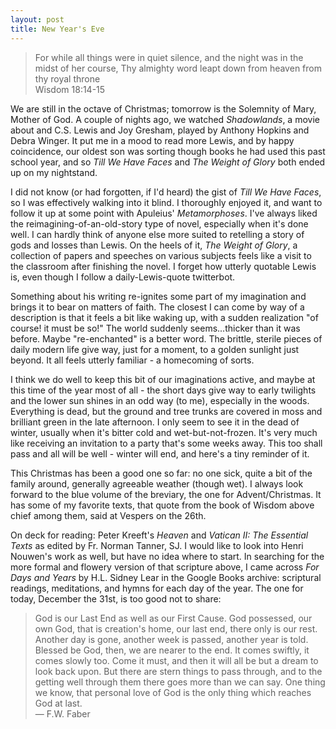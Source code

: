 ```yaml
---
layout: post
title: New Year's Eve
---
```

>For while all things were in quiet silence, and the night was in the midst of her course, 
Thy almighty word leapt down from heaven from thy royal throne  
Wisdom 18:14-15

We are still in the octave of Christmas; tomorrow is the Solemnity of Mary, 
Mother of God. A couple of nights ago, we watched _Shadowlands_, a movie about
and C.S. Lewis and Joy Gresham, played by Anthony Hopkins and Debra Winger. It
put me in a mood to read more Lewis, and by happy coincidence, our oldest son
was sorting though books he had used this past school year, and so _Till We
Have Faces_ and _The Weight of Glory_ both ended up on my nightstand.

I did not know (or had forgotten, if I'd heard) the gist of _Till We Have Faces_,
so I was effectively walking into it blind. I thoroughly enjoyed it, and want to 
follow it up at some point with Apuleius' _Metamorphoses_. I've always liked the
reimagining-of-an-old-story type of novel, especially when it's done well. I can
hardly think of anyone else more suited to retelling a story of gods and losses
than Lewis. On the heels of it, _The Weight of Glory_, a collection of papers
and speeches on various subjects feels like a visit to the classroom after finishing
the novel. I forget how utterly quotable Lewis is, even though I follow a
daily-Lewis-quote twitterbot. 

Something about his writing re-ignites some part of my imagination and brings it to
bear on matters of faith. The closest I can come by way of a description is that it
feels a bit like waking up, with a sudden realization "of course! it must be so!" 
The world suddenly seems...thicker than it was before. Maybe "re-enchanted" is a better
word. The brittle, sterile pieces of daily modern life give way, just for a moment, 
to a golden sunlight just beyond. It all feels utterly familiar - a homecoming of sorts.

I think we do well to keep this bit of our imaginations active, and maybe at this time
of the year most of all - the short days give way to early twilights and the lower sun
shines in an odd way (to me), especially in the woods. Everything is dead, but the 
ground and tree trunks are covered in moss and brilliant green in the late afternoon. I 
only seem to see it in the dead of winter, usually when it's bitter cold and wet-but-not-frozen.
It's very much like receiving an invitation to a party that's some weeks away. This
too shall pass and all will be well - winter will end, and here's a tiny reminder
of it.

This Christmas has been a good one so far: no one sick, quite a bit of the family around,
generally agreeable weather (though wet). I always look forward to the blue volume
of the breviary, the one for Advent/Christmas. It has some of my favorite texts, that 
quote from the book of Wisdom above chief among them, said at Vespers on the 26th.

On deck for reading: Peter Kreeft's _Heaven_ and _Vatican II: The Essential Texts_ as
edited by Fr. Norman Tanner, SJ. I would like to look into Henri Nouwen's work as well,
but have no idea where to start. In searching for the more formal and flowery version of
that scripture above, I came across _For Days and Years_ by H.L. Sidney Lear in the
Google Books archive: scriptural readings, meditations, and hymns for each day of the year.
The one for today, December the 31st, is too good not to share:

>God is our Last End as well as our First Cause. God possessed, our own God, that is creation's
home, our last end, there only is our rest. Another day is gone, another week is passed, another
year is told. Blessed be God, then, we are nearer to the end. It comes swiftly, it comes slowly
too. Come it must, and then it will all be but a dream to look back upon. But there are stern things
to pass through, and to the getting well through them there goes more than we can say. One thing 
we know, that personal love of God is the only thing which reaches God at last.   
— F.W. Faber
